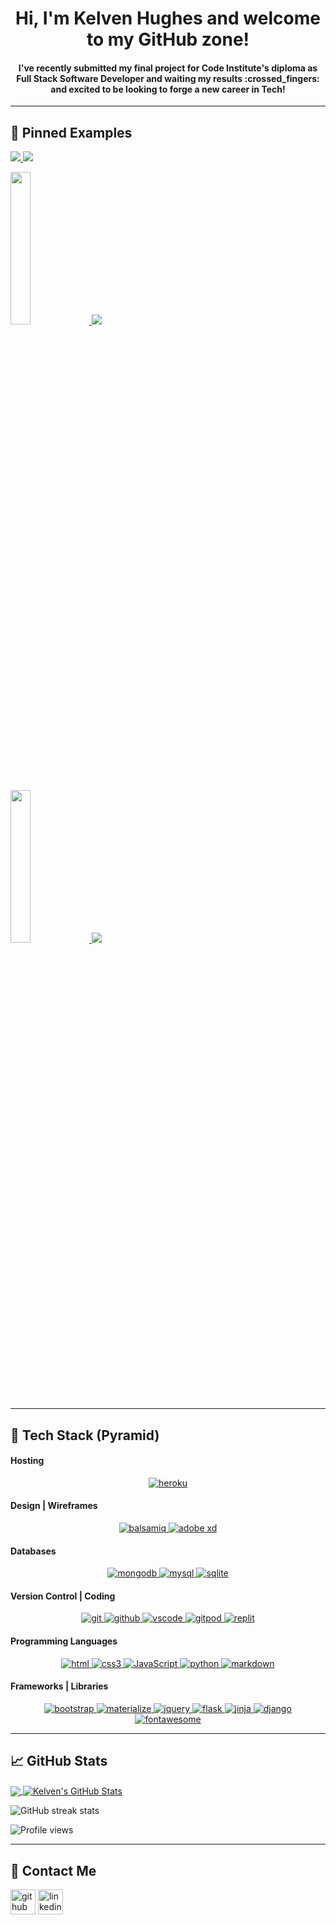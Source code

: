 <h1 align="center"> Hi, I'm Kelven Hughes and welcome to my GitHub zone!</h1>

<h4 align="center"> I've recently submitted my final project for Code Institute's diploma as Full Stack Software Developer and waiting my results :crossed_fingers: and excited to be looking to forge a new career in Tech!</h4>

---
## 📌   Pinned Examples


<p align="left" width="100%">
  <a href="https://github.com/KelvenH/Guitar-Vault">
    <img src="https://github.com/KelvenH/Guitar-Vault/blob/main/README_FILES/GV-Logo.png"/>
    <img src="https://github-readme-stats.vercel.app/api/pin/?username=KelvenH&repo=Guitar-Vault&theme=jolly"/>
  </a>
</p>

<p align="left" width="100%">
   <a href="https://github.com/KelvenH/E-Prospector.v2">
    <img src="https://github.com/KelvenH/E-Prospector.v2/blob/master/README-Files/Hero-v3-1920x1080.png" width="25%"/>
    <img src="https://github-readme-stats.vercel.app/api/pin/?username=KelvenH&repo=E-Prospector.v2&theme=jolly"/>
  </a>   
</p>

<p align="left" width="100%">
  <a href="https://github.com/KelvenH/CarbSum">
    <img src="https://github.com/KelvenH/CarbSum/blob/main/README%20Files/mobile-mockup.png" width="25%"/>
    <img src="https://github-readme-stats.vercel.app/api/pin/?username=KelvenH&repo=CarbSum&theme=jolly"/>
  </a>
</p>




---
## :toolbox:   Tech Stack (Pyramid)

#### Hosting
<p align="center">
  <a href="https://www.heroku.com/" target="_blank">
    <img src="https://img.shields.io/badge/Heroku%20-%23430098.svg?&style=for-the-badge&logo=Heroku&logoColor=FFFFFF" alt="heroku"/>
  </a>
</p>

#### Design | Wireframes
<p align="center">
  <a href="https://www.balsamiq.com/" target="_blank">
    <img src="https://img.shields.io/badge/Balsamiq%20-%23A60000.svg?&style=for-the-badge&logo=Balsamiq&logoColor=FFFFFF" alt="balsamiq"/>
  </a>

  <a href="https://www.adobe.com/uk/products/xd.html" target="_blank">
    <img src="https://img.shields.io/badge/Adobe%20XD%20-%23302F2F.svg?&style=for-the-badge&logo=adobexd&logoColor=D56ce2" alt="adobe xd"/>
  </a>
</p>

#### Databases
<p align="center">
  <a href="https://www.mongodb.com/" target="_blank">
    <img src="https://img.shields.io/badge/MongoDB%20-%233F2E1E.svg?&style=for-the-badge&logo=MongoDB&logoColor=47A248" alt="mongodb"/>
  </a>

  <a href="https://www.mysql.com/" target="_blank">
    <img src="https://img.shields.io/badge/MySQL%20-%2300758F.svg?&style=for-the-badge&logo=MySQL&logoColor=FFFFFF" alt="mysql"/>
  </a>

  <a href="https://sqlite.org/index.html" target="_blank">
    <img src="https://img.shields.io/badge/SQLite%20-%23003B57.svg?&style=for-the-badge&logo=SQLite&logoColor=FFFFFF" alt="sqlite"/>
  </a>
</p>


#### Version Control | Coding
<p align="center">
  <a href="https://www.git-scm.com/" target="_blank">
    <img src="https://img.shields.io/badge/Git%20-%23302F2F.svg?&style=for-the-badge&logo=Git&logoColor=F05032" alt="git"/>
  </a>

  <a href="https://github.com/" target="_blank">
    <img src="https://img.shields.io/badge/GitHub%20-%23181717.svg?&style=for-the-badge&logo=GitHub&logoColor=FFFFFF" alt="github"/>
  </a>

  <a href="https://code.visualstudio.com/" target="_blank">
    <img src="https://img.shields.io/badge/VSCode%20-%232B2B30.svg?&style=for-the-badge&logo=Visual%20Studio%20Code&logoColor=007ACC" alt="vscode"/>
  </a>

  <a href="https://www.gitpod.io/" target="_blank">  
    <img src="https://img.shields.io/badge/Gitpod%20-%231D1D1D.svg?&style=for-the-badge&logo=Gitpod&logoColor=FFFFFFF" alt="gitpod"/>
  </a>

  <a href="https://replit.com/" target="_blank">
    <img src="https://img.shields.io/badge/repl.it%20-%23101B30.svg?&style=for-the-badge&logo=repl.it&logoColor=93969C" alt="replit"/>
  </a>
</p>

#### Programming Languages
<p align="center">
  <a href="https://html.spec.whatwg.org/" target="_blank">
    <img src="https://img.shields.io/badge/HTML5%20-%23E34F26.svg?&style=for-the-badge&logo=HTML5&logoColor=FFFFFF" alt="html"/>
  </a>

  <a href="https://www.w3schools.com/css/" target="_blank">
    <img src="https://img.shields.io/badge/CSS3%20-%231572B6.svg?&style=for-the-badge&logo=CSS3&logoColor=FFFFFF" alt="css3"/>
  </a>

  <a href="https://developer.mozilla.org/en-US/docs/Web/JavaScript" target="_blank">
    <img src="https://img.shields.io/badge/JavaScript%20-%23323330.svg?&style=for-the-badge&logo=JavaScript&logoColor=F1BE32" alt="JavaScript"/>
  </a>

  <a href="https://www.python.org" target="_blank">
    <img src="https://img.shields.io/badge/Python%20-%23004D7A.svg?&style=for-the-badge&logo=python&logoColor=ffdf76" alt="python"/>
  </a>

  <a href="https://docs.github.com/en/get-started/writing-on-github/getting-started-with-writing-and-formatting-on-github/basic-writing-and-formatting-syntax" target="_blank">
    <img src="https://img.shields.io/badge/Markdown%20-%23000000.svg?&style=for-the-badge&logo=Markdown&logoColor=FFFFFF" alt="markdown"/>
  </a>
</p>

#### Frameworks | Libraries
<p align="center">
  <a href="https://www.getbootstrap.com/" target="_blank">
    <img src="https://img.shields.io/badge/Bootstrap%20-%23563D7C.svg?&style=for-the-badge&logo=Bootstrap&logoColor=FFFFFF" alt="bootstrap"/>
  </a>

  <a href="https://www.materializecss.com/" target="_blank">
    <img src="https://img.shields.io/badge/Materialize%20-%23EE6E73.svg?&style=for-the-badge&logo=Materialize&logoColor=FFFFFF" alt="materialize"/>
  </a>

  <a href="https://jquery.com/" target="_blank">
    <img src="https://img.shields.io/badge/jQuery%20-%231E2E3B.svg?&style=for-the-badge&logo=jQuery&logoColor=21ACE2" alt="jquery"/>
  </a>

  <a href="https://flask.palletsprojects.com/" target="_blank">
    <img src="https://img.shields.io/badge/flask%20-%23563F7C.svg?&style=for-the-badge&logo=Flask&logoColor=FFFF00" alt="flask"/>
  </a>

  <a href="https://jinja.palletsprojects.com/en/3.0.x/" target="_blank">
    <img src="https://img.shields.io/badge/Jinja%20-%23000000.svg?&style=for-the-badge&logo=Jinja&logoColor=B41717" alt="jinja"/>
  </a>

  <a href="https://www.djangoproject.com/" target="_blank">
    <img src="https://img.shields.io/badge/Django%20-%23092E20.svg?&style=for-the-badge&logo=Django&logoColor=FFFFFF" alt="django"/>
  </a>

  <a href="https://fontawesome.com/" target="_blank">
    <img src="https://img.shields.io/badge/Font%20Awesome%20-%23339AF0.svg?&style=for-the-badge&logo=Font%20Awesome&logoColor=FFFFFF" alt="fontawesome"/>
  </a>
</p>

---

## 📈   GitHub Stats

<a href="https://github.com/KelvenH/KelvenH">
  <img align="center" src="https://github-readme-stats.vercel.app/api/top-langs/?username=KelvenH&langs_count=4&theme=radical"/>
</a>

<a href="https://github.com/KelvenH/KelvenH">
  <img align="center" src="https://github-readme-stats.vercel.app/api?username=KelvenH&show_icons=true&line_height=33&count_private=true&theme=radical" alt="Kelven's GitHub Stats" />
</a>

![GitHub streak stats](https://github-readme-streak-stats.herokuapp.com/?user=KelvenH)  

![Profile views](https://gpvc.arturio.dev/KelvenH)  

---
## 📮  Contact Me

[<img src='https://cdn.jsdelivr.net/npm/simple-icons@3.0.1/icons/github.svg' alt='github' height='40' color='#FFFFFF'>](https://github.com/KelvenH)  [<img src='https://cdn.jsdelivr.net/npm/simple-icons@3.0.1/icons/linkedin.svg' alt='linkedin' height='40'>](https://www.linkedin.com/in/kelven-hughes/)  
